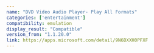 ```yaml
---
name: "DVD Video Audio Player- Play All Formats"
categories: ['entertainment']
compatibility: emulation
display_result: "Compatible"
version_from: "1.1.20.0"
link: https://apps.microsoft.com/detail/9N6BXXH0PFXF
---
```

